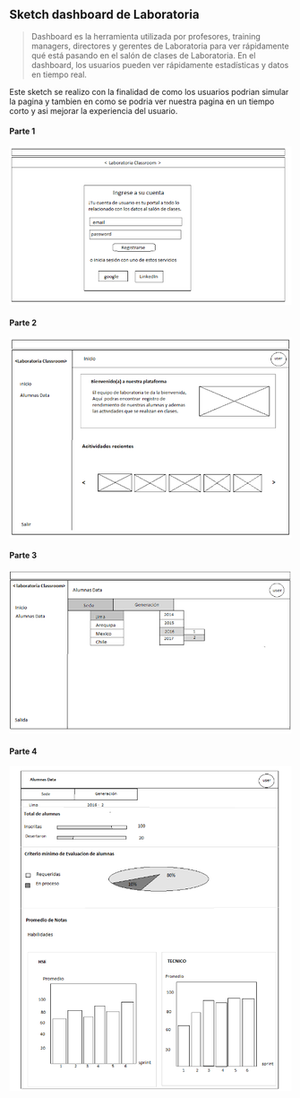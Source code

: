 ## Sketch  dashboard de Laboratoria

 > Dashboard es la herramienta utilizada por profesores, training managers, directores y gerentes de Laboratoria para ver rápidamente qué está pasando en el salón de clases de Laboratoria. En el dashboard, los usuarios pueden ver rápidamente estadísticas y datos en tiempo real.

Este sketch se realizo con la finalidad de como los usuarios podrian simular la pagina  y tambien en como se podria ver nuestra pagina en un tiempo corto y asi mejorar la experiencia del usuario.


#### Parte 1

![ Texto alter](assets/retosketch.png)

#### Parte 2

![ Texto alter](assets/sketchdos.png)

#### Parte 3

![ Texto alter](assets/sketch3.png)

#### Parte 4

![ Texto alter](assets/sketch4.png)

